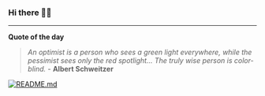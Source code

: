 ### Hi there 👋🏻


---

**Quote of the day**

> *An optimist is a person who sees a green light everywhere, while the pessimist sees only the red spotlight... The truly wise person is color-blind.* - **Albert Schweitzer** 

[![README.md](https://github.com/marcolovazzano/marcolovazzano/actions/workflows/readme.yml/badge.svg?branch=main)](https://github.com/marcolovazzano/marcolovazzano/actions/workflows/readme.yml)
